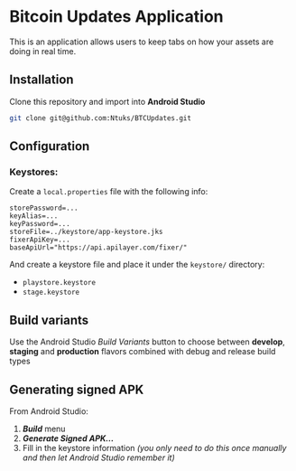 # Bitcoin Updates Application

This is an application allows users to keep tabs on how your assets are doing in real time.

## Installation
Clone this repository and import into **Android Studio**
```bash
git clone git@github.com:Ntuks/BTCUpdates.git
```

## Configuration
### Keystores:
Create a `local.properties` file with the following info:
```
storePassword=...
keyAlias=...
keyPassword=...
storeFile=../keystore/app-keystore.jks
fixerApiKey=...
baseApiUrl="https://api.apilayer.com/fixer/"
```
And create a keystore file and place it under the `keystore/` directory:
- `playstore.keystore`
- `stage.keystore`


## Build variants
Use the Android Studio *Build Variants* button to choose between **develop**, **staging** and **production** flavors combined with debug and release build types


## Generating signed APK
From Android Studio:
1. ***Build*** menu
2. ***Generate Signed APK...***
3. Fill in the keystore information *(you only need to do this once manually and then let Android Studio remember it)*
